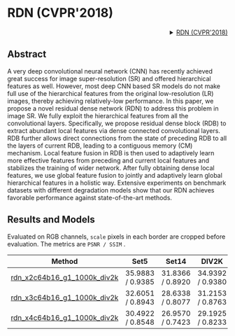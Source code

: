 # RDN (CVPR'2018)

<!-- [ALGORITHM] -->
<details>
<summary align="right"><a href="https://arxiv.org/abs/1802.08797">RDN (CVPR'2018)</a></summary>

```bibtex
@inproceedings{zhang2018residual,
  title={Residual dense network for image super-resolution},
  author={Zhang, Yulun and Tian, Yapeng and Kong, Yu and Zhong, Bineng and Fu, Yun},
  booktitle={Proceedings of the IEEE conference on computer vision and pattern recognition},
  pages={2472--2481},
  year={2018}
}
```

</details>

## Abstract
A very deep convolutional neural network (CNN) has recently achieved great success for image super-resolution (SR) and offered hierarchical features as well. However, most deep CNN based SR models do not make full use of the hierarchical features from the original low-resolution (LR) images, thereby achieving relatively-low performance. In this paper, we propose a novel residual dense network (RDN) to address this problem in image SR. We fully exploit the hierarchical features from all the convolutional layers. Specifically, we propose residual dense block (RDB) to extract abundant local features via dense connected convolutional layers. RDB further allows direct connections from the state of preceding RDB to all the layers of current RDB, leading to a contiguous memory (CM) mechanism. Local feature fusion in RDB is then used to adaptively learn more effective features from preceding and current local features and stabilizes the training of wider network. After fully obtaining dense local features, we use global feature fusion to jointly and adaptively learn global hierarchical features in a holistic way. Extensive experiments on benchmark datasets with different degradation models show that our RDN achieves favorable performance against state-of-the-art methods.

## Results and Models
Evaluated on RGB channels, `scale` pixels in each border are cropped before evaluation.
The metrics are `PSNR / SSIM` .

|                                         Method                                         |       Set5       |      Set14       |      DIV2K       |                                                                                                                   Download                                                                                                                    |
| :------------------------------------------------------------------------------------: | :--------------: | :--------------: | :--------------: | :-------------------------------------------------------------------------------------------------------------------------------------------------------------------------------------------------------------------------------------------: |
| [rdn_x2c64b16_g1_1000k_div2k](/configs/restorers/rdn/rdn_x2c64b16_g1_1000k_div2k.py) | 35.9883 / 0.9385 | 31.8366 / 0.8920 | 34.9392 / 0.9380 | [model](https://download.openmmlab.com/mmediting/restorers/rdn/rdn_x2c64b16_g1_1000k_div2k_20210419-dc146009.pth?versionId=CAEQJxiBgMC774LGyBciIGU3ZGRkZWM3Y2Y0ZjQ2OTliZTc2NmM5ZWY0MDA1MDU3) \| [log](https://download.openmmlab.com/mmediting/restorers/rdn/rdn_x2c64b16_g1_1000k_div2k_20210419-dc146009.log.json?versionId=CAEQJxiBgICf04_HyBciIDFkMzBiY2Y2ZDE2ZDQ0ZWE4M2MxMjMwMzdhMzY1ZTUz) |
| [rdn_x3c64b16_g1_1000k_div2k](/configs/restorers/rdn/rdn_x3c64b16_g1_1000k_div2k.py) | 32.6051 / 0.8943 | 28.6338 / 0.8077 | 31.2153 / 0.8763 | [model](https://download.openmmlab.com/mmediting/restorers/rdn/rdn_x3c64b16_g1_1000k_div2k_20210419-b93cb6aa.pth?versionId=CAEQJxiBgMC3v9LFyBciIGExYWY0NTI0YWVkODQxZDRiYWNlYjViY2E5MzQ4OTc1) \| [log](https://download.openmmlab.com/mmediting/restorers/rdn/rdn_x3c64b16_g1_1000k_div2k_20210419-b93cb6aa.log.json?versionId=CAEQJxiBgMCtwtLFyBciIDNmNzZjNTUyYTk0MjQ2OTBiYjJiNDNjMTI0NGZhYmI4) |
| [rdn_x4c64b16_g1_1000k_div2k](/configs/restorers/rdn/rdn_x4c64b16_g1_1000k_div2k.py) | 30.4922 / 0.8548 | 26.9570 / 0.7423 | 29.1925 / 0.8233 | [model](https://download.openmmlab.com/mmediting/restorers/rdn/rdn_x4c64b16_g1_1000k_div2k_20210419-3577d44f.pth?versionId=CAEQJxiBgICwxdLFyBciIGFlMzVhNTBlOGEyNDQwMGI5OGJjOTJkMDQ1ZDJjOTM2) \| [log](https://download.openmmlab.com/mmediting/restorers/rdn/rdn_x4c64b16_g1_1000k_div2k_20210419-3577d44f.log.json?versionId=CAEQJxiBgIC9xtLFyBciIGQ5YTJhMjY0OTE1YjRiMTQ5OTc5YzQ2MjM4ZGVkZWQ1) |
